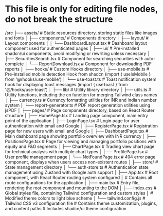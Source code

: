 # This file is only for editing file nodes, do not break the structure

/src
├── assets/          # Static resources directory, storing static files like images and fonts
│
├── components/      # Components directory
│   ├── layout/     # Layout components
│   │   └── DashboardLayout.tsx  # Dashboard layout component used for authenticated pages
│   ├── ui/         # Pre-installed shadcn/ui components, avoid modifying or rewriting unless necessary
│   ├── SecuritiesSearch.tsx # Component for searching securities with auto-complete
│   └── ReportDownload.tsx  # Component for downloading PDF reports
│
├── hooks/          # Custom Hooks directory
│   ├── use-mobile.ts # Pre-installed mobile detection Hook from shadcn (import { useIsMobile } from '@/hooks/use-mobile')
│   └── use-toast.ts  # Toast notification system hook for displaying toast messages (import { useToast } from '@/hooks/use-toast')
│
├── lib/            # Utility library directory
│   ├── utils.ts    # Utility functions, including the cn function for merging Tailwind class names
│   ├── currency.ts # Currency formatting utilities for INR and Indian number system
│   └── report-generator.ts # PDF report generation utilities using jsPDF
│
├── pages/          # Page components directory, based on React Router structure
│   ├── HomePage.tsx       # Landing page component, main entry point of the application
│   ├── LoginPage.tsx      # Login page for user authentication with email and Google
│   ├── RegisterPage.tsx   # Registration page for new users with email and Google
│   ├── DashboardPage.tsx  # Main dashboard page showing portfolio overview with INR currency
│   ├── PositionsPage.tsx  # Page for viewing and managing portfolio positions with equity and F&O segments
│   ├── ChartPage.tsx      # Trading view chart page for technical analysis with multiple chart types
│   ├── ProfilePage.tsx    # User profile management page
│   └── NotFoundPage.tsx   # 404 error page component, displays when users access non-existent routes
│
├── store/          # State management directory
│   └── auth-store.ts  # Authentication state management using Zustand with Google auth support
│
├── App.tsx         # Root component, with React Router routing system configured
│                   # Contains all route configurations for the application
│
├── main.tsx        # Entry file, rendering the root component and mounting to the DOM
│
├── index.css       # Global styles file, containing Tailwind configuration and custom styles
│                   # Modified theme colors to light blue scheme
│
└── tailwind.config.js  # Tailwind CSS v3 configuration file
                      # Contains theme customization, plugins, and content paths
                      # Includes shadcn/ui theme configuration 
